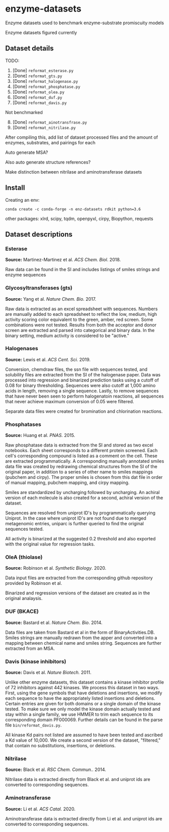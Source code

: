 # enzyme-datasets
Enzyme datasets used to benchmark enzyme-substrate promiscuity models

Enzyme datasets figured currently

## Dataset details

TODO:   
1. [Done] `reformat_esterase.py`   
2. [Done] `reformat_gts.py`    
3. [Done] `reformat_halogenase.py`    
4. [Done] `reformat_phosphatase.py`    
5. [Done] `reformat_olea.py`    
6. [Done] `reformat_duf.py`    
7. [Done] `reformat_davis.py`    

Not benchmarked 

8. [Done] `reformat_ainotransfrase.py`    
9. [Done] `reformat_nitrilase.py`    

After compiling this, add list of dataset processed files and the amount of enzymes, substrates, and pairings for each

Auto generate MSA? 

Also auto generate structure references? 

Make distinction between nitrilase and aminotransferase datasets

## Install

Creating an env: 

`conda create -c conda-forge -n enz-datasets rdkit python=3.6`

other packages: xlrd, scipy, tqdm, openpyxl, cirpy, Biopython, requests


## Dataset descriptions

### Esterase

**Source:** Martinez-Martinez et al. *ACS Chem. Biol*. 2018.  

Raw data can be found in the SI and includes listings of smiles strings and enzyme sequences

### Glycosyltransferases (gts)

**Source:** Yang et al. *Nature Chem. Bio.* 2017. 

Raw data is extracted as an excel spreadsheet with sequences. Numbers are manually added to each spreadsheet to reflect the low, medium, high activity scoring color equivalent to the green, amber, red screen. Some combinations were not tested. Results from both the acceptor and donor screen are extracted and parsed into categorical and binary data. In the binary setting, medium activity is considered to be "active." 

### Halogenases 

**Source:** Lewis et al. *ACS Cent. Sci.* 2019. 

Conversion, chemdraw files, the ssn file with sequences tested, and solubility files are extracted from the SI of the halogenase paper. Data was processed into regression and binarized prediction tasks using a cutoff of 0.08 for binary thresholding. Sequences were also cutoff at 1,000 amino acids in length, removing a single sequence. Lastly, to remove sequences that have never been seen to perform halogenatoin reactions, all sequences that never achieve maximum conversion of 0.05 were filtered. 

Separate data files were created for bromination and chlorination reactions.

### Phosphatases

**Source:** Huang et al. *PNAS.* 2015. 

Raw phosphatase data is extracted from the SI and stored as two excel notebooks. Each sheet corresponds to a different protein screened. Each cell's corresponding compound is listed as a comment on the cell. These are extracted programmatically. A corresponding manually annotated smiles data file was created by redrawing chemical structures from the SI of the original paper, in addition to a series of other name to smiles mappings (pubchem and cirpy). The proper smiles is chosen from this dat file in order of manual mapping, pubchem mapping, and cirpy mapping. 

Smiles are standardized by uncharging followed by uncharging. An achiral version of each molecule is also created for a second, achiral version of the dataset. 

Sequences are resolved from uniprot ID's by programmatically querying Uniprot. In the case where uniprot ID's are not found due to merged metagenomic entries, uniparc is further queried to find the original sequences tested. 

All activity is binarized at the suggested 0.2 threshold and also exported with the original value for regression tasks.

### OleA (thiolase) 

**Source:** Robinson et al. *Synthetic Biology*. 2020. 

Data input files are extracted from the corresponding github repository provided by Robinson et al. 

Binarized and regression versions of the dataset are created as in the original analaysis. 

### DUF (BKACE) 

**Source:** Bastard et al. *Nature Chem. Bio*. 2014. 

Data files are taken from Bastard et al in the form of BinaryActivities.DB. Smiles strings are manually redrawn from the apper and converted into a mapping between chemical name and smiles string. Sequences are further extracted from an MSA. 

### Davis (kinase inhibitors) 

**Source:** Davis et al. *Nature Biotech.* 2011. 

Unlike other enzyme datasets, this dataset contains a kinase inhibitor profile of 72 inhibitors against 442 kinases. We process this dataset in two ways. First, using the gene symbols that have deletions and insertions, we modify each sequence to have the appropriately listed insertions and deletions. Certain entries are given for both domains or a single domain of the kinase tested. To make sure we only model the kinase domain actually tested and stay within a single family, we use HMMER to trim each sequence to its corresponding domain PF000069. Further details can be found in the parse file `bin/reformat_davis.py`. 

All kinase Kd pairs not listed are assumed to have been tested and ascribed a Kd value of 10,000. We create a second version of the dataset, "filtered," that contain no substitutions, insertions, or deletions.

### Nitrilase 

**Source:** Black et al. *RSC Chem. Commun..* 2014. 

Nitrilase data is extracted directly from Black et al. and uniprot ids are converted to corresponding sequences.

### Aminotransferase

**Source:** Li et al. *ACS Catal.* 2020. 

Aminotransferase data is extracted directly from Li et al. and uniprot ids are converted to corresponding sequences.
